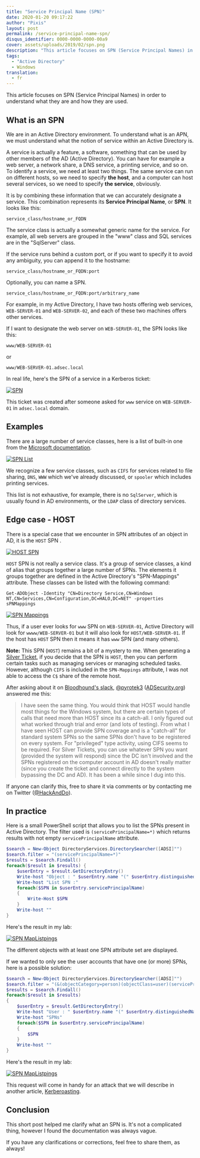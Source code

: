 ```yaml
---
title: "Service Principal Name (SPN)"
date: 2020-01-20 09:17:22
author: "Pixis"
layout: post
permalink: /service-principal-name-spn/
disqus_identifier: 0000-0000-0000-00a9
cover: assets/uploads/2019/02/spn.png
description: "This article focuses on SPN (Service Principal Names) in order to understand what they are and how they are used."
tags:
  - "Active Directory"
  - Windows
translation:
  - fr
---
```


This article focuses on SPN (Service Principal Names) in order to understand what they are and how they are used.

<!--more-->

## What is an SPN

We are in an Active Directory environment. To understand what is an APN, we must understand what the notion of service within an Active Directory is.

A service is actually a feature, a software, something that can be used by other members of the AD (Active Directory). You can have for example a web server, a network share, a DNS service, a printing service, and so on. To identify a service, we need at least two things. The same service can run on different hosts, so we need to specify **the host**, and a computer can host several services, so we need to specify **the service**, obviously.

It is by combining these information that we can accurately designate a service. This combination represents its **Service Principal Name**, or **SPN**. It looks like this:

```
service_class/hostname_or_FQDN
```

The service class is actually a somewhat generic name for the service. For example, all web servers are grouped in the "www" class and SQL services are in the "SqlServer" class.

If the service runs behind a custom port, or if you want to specify it to avoid any ambiguity, you can append it to the hostname:

```
service_class/hostname_or_FQDN:port
```

Optionally, you can name a SPN.

```
service_class/hostname_or_FQDN:port/arbitrary_name
```

For example, in my Active Directory, I have two hosts offering web services, `WEB-SERVER-01` and `WEB-SERVER-02`, and each of these two machines offers other services.

If I want to designate the web server on `WEB-SERVER-01`, the SPN looks like this:

```
www/WEB-SERVER-01
```

or

```
www/WEB-SERVER-01.adsec.local
```

In real life, here's the SPN of a service in a Kerberos ticket:

[![SPN](/assets/uploads/2019/02/SPN_ST.png)](/assets/uploads/2019/02/SPN_ST.png)

This ticket was created after someone asked for `www` service on `WEB-SERVER-01` in `adsec.local` domain.

## Examples

There are a large number of service classes, here is a list of built-in one from the [Microsoft documentation](https://docs.microsoft.com/en-us/previous-versions/windows/it-pro/windows-server-2003/cc772815(v=ws.10)#service-principal-names).

[![SPN List](/assets/uploads/2019/02/liste_spn.png)](/assets/uploads/2019/02/liste_spn.png)

We recognize a few service classes, such as `CIFS` for services related to file sharing, `DNS`, `WWW` which we've already discussed, or `spooler` which includes printing services.

This list is not exhaustive, for example, there is no `SqlServer`, which is usually found in AD environments, or the `LDAP` class of directory services.

## Edge case - HOST

There is a special case that we encounter in SPN attributes of an object in AD, it is the `HOST` SPN .

[![HOST SPN](/assets/uploads/2019/02/host_spn.png)](/assets/uploads/2019/02/host_spn.png)

`HOST` SPN is not really a service class. It's a group of service classes, a kind of alias that groups together a large number of SPNs. The elements it groups together are defined in the Active Directory's "SPN-Mappings" attribute. These classes can be listed with the following command:

```
Get-ADObject -Identity "CN=Directory Service,CN=Windows NT,CN=Services,CN=Configuration,DC=HALO,DC=NET" -properties sPNMappings
```

[![SPN Mappings](/assets/uploads/2019/02/sPNMappings.png)](/assets/uploads/2019/02/sPNMappings.png)

Thus, if a user ever looks for `www` SPN on `WEB-SERVER-01`, Active Directory will look for `wwww/WEB-SERVER-01` but it will also look for `HOST/WEB-SERVER-01`. If the host has `HOST` SPN then it means it has `www` SPN (and many others).

**Note:** This SPN (`HOST`) remains a bit of a mystery to me. When generating a [Silver Ticket](/kerberos-silver-golden-tickets), if you decide that the SPN is `HOST`, then you can perform certain tasks such as managing services or managing scheduled tasks. However, although `CIFS` is included in the `SPN-Mappings` attribute, I was not able to access the `C$` share of the remote host.

After asking about it on [Bloodhound's slack](https://bloodhoundgang.herokuapp.com/), [@pyrotek3](https://twitter.com/pyrotek3) ([ADSecurity.org](https://adsecurity.org/?page_id=8)) answered me this:

> I have seen the same thing. You would think that HOST would handle most things for the Windows system, but there are certain types of calls that need more than HOST since its a catch-all. I only figured out what worked through trial and error (and lots of testing).
From what I have seen HOST can provide SPN coverage and is a "catch-all" for standard system SPNs so the same SPNs don't have to be registered on every system. For "privileged" type activity, using CIFS seems to be required. For Silver Tickets, you can use whatever SPN you want (provided the system will respond) since the DC isn't involved and the SPNs registered on the computer account in AD doesn't really matter (since you create the ticket and connect directly to the system bypassing the DC and AD).
It has been a while since I dug into this.

If anyone can clarify this, free to share it via comments or by contacting me on Twitter ([@HackAndDo](https://twitter.com/HackAndDo)).

## In practice

Here is a small PowerShell script that allows you to list the SPNs present in Active Directory. The filter used is `(servicePrincipalName=*)` which returns results with not empty `servicePrincipalName` attribute.

```powershell
$search = New-Object DirectoryServices.DirectorySearcher([ADSI]"")
$search.filter = "(servicePrincipalName=*)"
$results = $search.Findall()
foreach($result in $results) {
	$userEntry = $result.GetDirectoryEntry()
	Write-host "Object : " $userEntry.name "(" $userEntry.distinguishedName ")"
	Write-host "List SPN :"        
	foreach($SPN in $userEntry.servicePrincipalName)
	{
		Write-Host $SPN       
	}
	Write-host ""
}
```

Here's the result in my lab:

[![SPN MapListpings](/assets/uploads/2019/03/SPNListPowershell.png)](/assets/uploads/2019/03/SPNListPowershell.png)

The different objects with at least one SPN attribute set are displayed.

If we wanted to only see the user accounts that have one (or more) SPNs, here is a possible solution:

```powershell
$search = New-Object DirectoryServices.DirectorySearcher([ADSI]"")
$search.filter = "(&(objectCategory=person)(objectClass=user)(servicePrincipalName=*))"
$results = $search.Findall()
foreach($result in $results)
{
	$userEntry = $result.GetDirectoryEntry()
	Write-host "User : " $userEntry.name "(" $userEntry.distinguishedName ")"
	Write-host "SPNs"        
	foreach($SPN in $userEntry.servicePrincipalName)
	{
		$SPN       
	}
	Write-host ""
}
```

Here's the result in my lab:

[![SPN MapListpings](/assets/uploads/2019/03/SPNListUsersPowershell.png)](/assets/uploads/2019/03/SPNListUsersPowershell.png)

This request will come in handy for an attack that we will describe in another article, [Kerberoasting](/kerberoasting/).

## Conclusion

This short post helped me clarify what an SPN is. It's not a complicated thing, however I found the documentation was always vague.

If you have any clarifications or corrections, feel free to share them, as always!